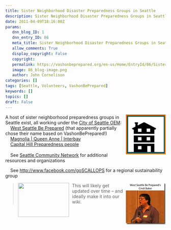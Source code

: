 ```yaml
---
title: Sister Neighborhood Disaster Preparedness Groups in Seattle
description: Sister Neighborhood Disaster Preparedness Groups in Seattle
date: 2011-04-09T18:16:00Z
params:
   dnn_blog_ID: 1
   dnn_entry_ID: 86
   meta_title: Sister Neighborhood Disaster Preparedness Groups in Seattle
   allow_comments: True
   display_copyright: False
   copyright: 
   permalink: https://vashonbeprepared.org/en-us/Home/EntryId/86/Sister-Neighborhood-Disaster-Preparedness-Groups-in-Seattle
   image: 86_blog-image.png
   author: John Cornelison
categories: []
tags: [Seattle, Volunteers, VashonBePrepared]
keywords: []
topics: []
draft: False
---
```


<p><a href="/images/dnnBlog/1/86/Windows-Live-Writer-Seattle-Neighbors_824B-EQ-logo_2.gif"><img title="EQ-logo" alt="EQ-logo" align="right" width="125" height="125" style="display: inline; float: right" src="/images/dnnBlog/1/86/Windows-Live-Writer-Seattle-Neighbors_824B-EQ-logo_thumb.gif" /></a>A host of sister neighborhood preparedness groups in Seattle exist, all working under the <a target="_blank" href="http://seattle.gov/emergency">City of Seattle OEM</a>: <br />
<img align="middle" alt="" src="http://www.dotnetscraps.com/samples/bullets/006.gif" />&#160;&#160;&#160; <a target="_blank" href="http://westseattle.bepreparedseattle.info">West Seattle Be Prepared</a> (that apparently partially chose their name based on VashonBePrepared!) <br />
<img align="middle" alt="" src="http://www.dotnetscraps.com/samples/bullets/006.gif" />&#160;&#160;&#160; <a target="_blank" href="http://epc-mqadc.com/">Magnolia | Queen Anne | Interbay</a> <br />
<img align="middle" alt="" src="http://www.dotnetscraps.com/samples/bullets/006.gif" />&#160;&#160;&#160; <a target="_blank" href="http://chippseattle.wordpress.com">Capital Hill Preparedness people</a> <br />
<img align="middle" alt="" src="http://www.dotnetscraps.com/samples/bullets/006.gif" />&#160;&#160;&#160;&#160; <br />
<img align="middle" alt="" src="http://www.dotnetscraps.com/samples/bullets/006.gif" />&#160;&#160;&#160; See <a target="_blank" href="http://www.scn.org/crisis/">Seattle Community Network</a> for additional resources and organizations</p>
<p><img align="middle" alt="" src="http://www.dotnetscraps.com/samples/bullets/006.gif" />&#160;&#160;&#160; See <a title="http://www.facebook.com/goSCALLOPS" href="http://www.facebook.com/goSCALLOPS">http://www.facebook.com/goSCALLOPS</a> for a regional sustainability group</p>
<blockquote>
<p><a href="http://seattle.gov/emergency/programs/snap/"><img border="0" align="left" width="160" height="107" style="margin: 0px 10px 0px 0px; display: inline; float: left" alt="" src="http://seattle.gov/emergency/images/snaphome.gif" /></a><a href="/images/dnnBlog/1/86/Windows-Live-Writer-Seattle-Neighbors_824B-ff_1267551c_2.jpg"><img title="" border="0" alt="" align="right" width="125" height="131" style="background-image: none; border-right-width: 0px; padding-left: 0px; padding-right: 0px; display: inline; float: right; border-top-width: 0px; border-bottom-width: 0px; border-left-width: 0px; padding-top: 0px" src="/images/dnnBlog/1/86/Windows-Live-Writer-Seattle-Neighbors_824B-ff_1267551c_thumb.jpg" /></a>This will likely get updated over time – and ideally make it into our wiki.</p>
</blockquote>
